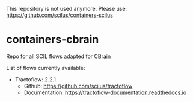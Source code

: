 This repository is not used anymore.
Please use: https://github.com/scilus/containers-scilus

# containers-cbrain

Repo for all SCIL flows adapted for [CBrain](https://github.com/aces/cbrain/wiki)

List of flows currently available:
- Tractoflow: 2.2.1
  - Github: https://github.com/scilus/tractoflow
  - Documentation: https://tractoflow-documentation.readthedocs.io
